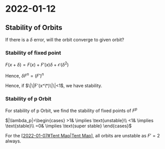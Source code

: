 # 2022-01-12


## Stability of Orbits

If there is a $\delta$ error, will the orbit converge to given orbit?

### Stability of fixed point

$F(x+\delta) = F(x)+F'(x)\delta + \mathcal{O}(\delta^2)$

Hence, $\delta F^n = (F')^n$

Hence, if $\|\|F'(x^\*)\|\|<1$, we have stability.

### Stability of p Orbit

For stability of p Orbit, we find the stability of fixed points of $F^p$

$|\lambda_p|=\begin{cases}
    >1& \implies \text{unstable}\\
    <1& \implies \text{stable}\\
    =0& \implies \text{super stable}
\end{cases}$

For the [[2022-01-07#Tent Map\|Tent Map]], all orbits are unstable as $F' = 2$ always.

[//begin]: # "Autogenerated link references for markdown compatibility"
[2022-01-07#Tent Map\|Tent Map]: 2022-01-07 "2022-01-07"
[//end]: # "Autogenerated link references"